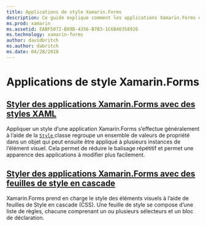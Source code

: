 ```yaml
---
title: Applications de style Xamarin.Forms
description: Ce guide explique comment les applications Xamarin.Forms de style à l’aide de styles XAML et à l’aide de feuilles de Style en cascade.
ms.prod: xamarin
ms.assetid: EABF5072-B89B-4356-B7B3-1C6B40358926
ms.technology: xamarin-forms
author: davidbritch
ms.author: dabritch
ms.date: 04/28/2018
---
```


# <a name="styling-xamarinforms-apps"></a>Applications de style Xamarin.Forms

## <a name="styling-xamarinforms-apps-using-xaml-stylesxamlindexmd"></a>[Styler des applications Xamarin.Forms avec des styles XAML](xaml/index.md)

Appliquer un style d’une application Xamarin.Forms s’effectue généralement à l’aide de la [ `Style` ](xref:Xamarin.Forms.Style) classe regroupe un ensemble de valeurs de propriété dans un objet qui peut ensuite être appliqué à plusieurs instances de l’élément visuel. Cela permet de réduire le balisage répétitif et permet une apparence des applications à modifier plus facilement.

## <a name="styling-xamarinforms-apps-using-cascading-style-sheetscssindexmd"></a>[Styler des applications Xamarin.Forms avec des feuilles de style en cascade](css/index.md)

Xamarin.Forms prend en charge le style des éléments visuels à l’aide de feuilles de Style en cascade (CSS). Une feuille de style se compose d’une liste de règles, chacune comprenant un ou plusieurs sélecteurs et un bloc de déclaration.
